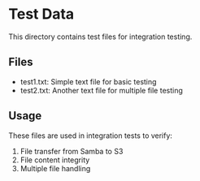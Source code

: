 # Test Data

This directory contains test files for integration testing.

## Files
- test1.txt: Simple text file for basic testing
- test2.txt: Another text file for multiple file testing

## Usage
These files are used in integration tests to verify:
1. File transfer from Samba to S3
2. File content integrity
3. Multiple file handling
